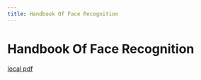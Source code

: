 ```yaml
---
title: Handbook Of Face Recognition
---
```


# Handbook Of Face Recognition

[local pdf](../../../pdfs/Handbook-of-Face-Recognition-2nd.pdf)

